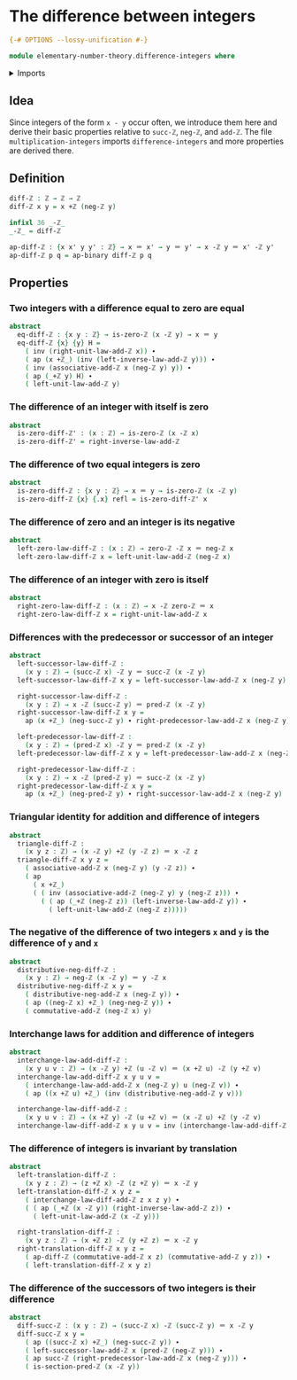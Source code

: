 # The difference between integers

```agda
{-# OPTIONS --lossy-unification #-}

module elementary-number-theory.difference-integers where
```

<details><summary>Imports</summary>

```agda
open import elementary-number-theory.addition-integers
open import elementary-number-theory.integers

open import foundation.action-on-identifications-binary-functions
open import foundation.action-on-identifications-functions
open import foundation.identity-types
open import foundation.interchange-law
```

</details>

## Idea

Since integers of the form `x - y` occur often, we introduce them here and
derive their basic properties relative to `succ-ℤ`, `neg-ℤ`, and `add-ℤ`. The
file `multiplication-integers` imports `difference-integers` and more properties
are derived there.

## Definition

```agda
diff-ℤ : ℤ → ℤ → ℤ
diff-ℤ x y = x +ℤ (neg-ℤ y)

infixl 36 _-ℤ_
_-ℤ_ = diff-ℤ

ap-diff-ℤ : {x x' y y' : ℤ} → x ＝ x' → y ＝ y' → x -ℤ y ＝ x' -ℤ y'
ap-diff-ℤ p q = ap-binary diff-ℤ p q
```

## Properties

### Two integers with a difference equal to zero are equal

```agda
abstract
  eq-diff-ℤ : {x y : ℤ} → is-zero-ℤ (x -ℤ y) → x ＝ y
  eq-diff-ℤ {x} {y} H =
    ( inv (right-unit-law-add-ℤ x)) ∙
    ( ap (x +ℤ_) (inv (left-inverse-law-add-ℤ y))) ∙
    ( inv (associative-add-ℤ x (neg-ℤ y) y)) ∙
    ( ap (_+ℤ y) H) ∙
    ( left-unit-law-add-ℤ y)
```

### The difference of an integer with itself is zero

```agda
abstract
  is-zero-diff-ℤ' : (x : ℤ) → is-zero-ℤ (x -ℤ x)
  is-zero-diff-ℤ' = right-inverse-law-add-ℤ
```

### The difference of two equal integers is zero

```agda
abstract
  is-zero-diff-ℤ : {x y : ℤ} → x ＝ y → is-zero-ℤ (x -ℤ y)
  is-zero-diff-ℤ {x} {.x} refl = is-zero-diff-ℤ' x
```

### The difference of zero and an integer is its negative

```agda
abstract
  left-zero-law-diff-ℤ : (x : ℤ) → zero-ℤ -ℤ x ＝ neg-ℤ x
  left-zero-law-diff-ℤ x = left-unit-law-add-ℤ (neg-ℤ x)
```

### The difference of an integer with zero is itself

```agda
abstract
  right-zero-law-diff-ℤ : (x : ℤ) → x -ℤ zero-ℤ ＝ x
  right-zero-law-diff-ℤ x = right-unit-law-add-ℤ x
```

### Differences with the predecessor or successor of an integer

```agda
abstract
  left-successor-law-diff-ℤ :
    (x y : ℤ) → (succ-ℤ x) -ℤ y ＝ succ-ℤ (x -ℤ y)
  left-successor-law-diff-ℤ x y = left-successor-law-add-ℤ x (neg-ℤ y)

  right-successor-law-diff-ℤ :
    (x y : ℤ) → x -ℤ (succ-ℤ y) ＝ pred-ℤ (x -ℤ y)
  right-successor-law-diff-ℤ x y =
    ap (x +ℤ_) (neg-succ-ℤ y) ∙ right-predecessor-law-add-ℤ x (neg-ℤ y)

  left-predecessor-law-diff-ℤ :
    (x y : ℤ) → (pred-ℤ x) -ℤ y ＝ pred-ℤ (x -ℤ y)
  left-predecessor-law-diff-ℤ x y = left-predecessor-law-add-ℤ x (neg-ℤ y)

  right-predecessor-law-diff-ℤ :
    (x y : ℤ) → x -ℤ (pred-ℤ y) ＝ succ-ℤ (x -ℤ y)
  right-predecessor-law-diff-ℤ x y =
    ap (x +ℤ_) (neg-pred-ℤ y) ∙ right-successor-law-add-ℤ x (neg-ℤ y)
```

### Triangular identity for addition and difference of integers

```agda
abstract
  triangle-diff-ℤ :
    (x y z : ℤ) → (x -ℤ y) +ℤ (y -ℤ z) ＝ x -ℤ z
  triangle-diff-ℤ x y z =
    ( associative-add-ℤ x (neg-ℤ y) (y -ℤ z)) ∙
    ( ap
      ( x +ℤ_)
      ( ( inv (associative-add-ℤ (neg-ℤ y) y (neg-ℤ z))) ∙
        ( ( ap (_+ℤ (neg-ℤ z)) (left-inverse-law-add-ℤ y)) ∙
          ( left-unit-law-add-ℤ (neg-ℤ z)))))
```

### The negative of the difference of two integers `x` and `y` is the difference of `y` and `x`

```agda
abstract
  distributive-neg-diff-ℤ :
    (x y : ℤ) → neg-ℤ (x -ℤ y) ＝ y -ℤ x
  distributive-neg-diff-ℤ x y =
    ( distributive-neg-add-ℤ x (neg-ℤ y)) ∙
    ( ap ((neg-ℤ x) +ℤ_) (neg-neg-ℤ y)) ∙
    ( commutative-add-ℤ (neg-ℤ x) y)
```

### Interchange laws for addition and difference of integers

```agda
abstract
  interchange-law-add-diff-ℤ :
    (x y u v : ℤ) → (x -ℤ y) +ℤ (u -ℤ v) ＝ (x +ℤ u) -ℤ (y +ℤ v)
  interchange-law-add-diff-ℤ x y u v =
    ( interchange-law-add-add-ℤ x (neg-ℤ y) u (neg-ℤ v)) ∙
    ( ap ((x +ℤ u) +ℤ_) (inv (distributive-neg-add-ℤ y v)))

  interchange-law-diff-add-ℤ :
    (x y u v : ℤ) → (x +ℤ y) -ℤ (u +ℤ v) ＝ (x -ℤ u) +ℤ (y -ℤ v)
  interchange-law-diff-add-ℤ x y u v = inv (interchange-law-add-diff-ℤ x u y v)
```

### The difference of integers is invariant by translation

```agda
abstract
  left-translation-diff-ℤ :
    (x y z : ℤ) → (z +ℤ x) -ℤ (z +ℤ y) ＝ x -ℤ y
  left-translation-diff-ℤ x y z =
    ( interchange-law-diff-add-ℤ z x z y) ∙
    ( ( ap (_+ℤ (x -ℤ y)) (right-inverse-law-add-ℤ z)) ∙
      ( left-unit-law-add-ℤ (x -ℤ y)))

  right-translation-diff-ℤ :
    (x y z : ℤ) → (x +ℤ z) -ℤ (y +ℤ z) ＝ x -ℤ y
  right-translation-diff-ℤ x y z =
    ( ap-diff-ℤ (commutative-add-ℤ x z) (commutative-add-ℤ y z)) ∙
    ( left-translation-diff-ℤ x y z)
```

### The difference of the successors of two integers is their difference

```agda
abstract
  diff-succ-ℤ : (x y : ℤ) → (succ-ℤ x) -ℤ (succ-ℤ y) ＝ x -ℤ y
  diff-succ-ℤ x y =
    ( ap ((succ-ℤ x) +ℤ_) (neg-succ-ℤ y)) ∙
    ( left-successor-law-add-ℤ x (pred-ℤ (neg-ℤ y))) ∙
    ( ap succ-ℤ (right-predecessor-law-add-ℤ x (neg-ℤ y))) ∙
    ( is-section-pred-ℤ (x -ℤ y))
```
